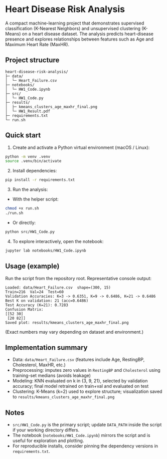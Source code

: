 # Heart Disease Risk Analysis

A compact machine-learning project that demonstrates supervised classification (K-Nearest Neighbors) and unsupervised clustering (K-Means) on a heart disease dataset. The analysis predicts heart-disease presence and explores relationships between features such as Age and Maximum Heart Rate (MaxHR).

## Project structure

```
heart-disease-risk-analysis/
├─ data/
│  └─ Heart_Failure.csv
├─ notebooks/
│  └─ HW1_Code.ipynb
├─ src/
│  └─ HW1_Code.py
├─ results/
│  ├─ kmeans_clusters_age_maxhr_final.png
│  └─ HW1_Result.pdf
├─ requirements.txt
└─ run.sh
```

## Quick start

1. Create and activate a Python virtual environment (macOS / Linux):

```bash
python -m venv .venv
source .venv/bin/activate
```

2. Install dependencies:

```bash
pip install -r requirements.txt
```

3. Run the analysis:

- With the helper script:

```bash
chmod +x run.sh
./run.sh
```

- Or directly:

```bash
python src/HW1_Code.py
```

4. To explore interactively, open the notebook:

```bash
jupyter lab notebooks/HW1_Code.ipynb
```

## Usage (example)

Run the script from the repository root. Representative console output:

```
Loaded: data/Heart_Failure.csv  shape=(300, 15)
Train=216  Val=24  Test=60
Validation Accuracies: K=3 -> 0.6351, K=9 -> 0.6486, K=21 -> 0.6486
Best K on validation: 21 (acc=0.6486)
Test Accuracy (K=21): 0.7283
Confusion Matrix:
[[52 30]
 [20 82]]
Saved plot: results/kmeans_clusters_age_maxhr_final.png
```

(Exact numbers may vary depending on dataset and environment.)

## Implementation summary

- Data: `data/Heart_Failure.csv` (features include Age, RestingBP, Cholesterol, MaxHR, etc.)
- Preprocessing: imputes zero values in `RestingBP` and `Cholesterol` using training-set medians (avoids leakage)
- Modeling: KNN evaluated on k in {3, 9, 21}, selected by validation accuracy; final model retrained on train+val and evaluated on test
- Clustering: K-Means (k=2) used to explore structure; visualization saved to `results/kmeans_clusters_age_maxhr_final.png`

## Notes

- `src/HW1_Code.py` is the primary script; update `DATA_PATH` inside the script if your working directory differs.
- The notebook (`notebooks/HW1_Code.ipynb`) mirrors the script and is useful for exploration and plotting.
- For reproducible installs, consider pinning the dependency versions in `requirements.txt`.

